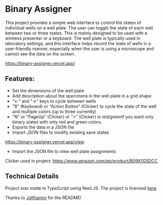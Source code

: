 # Binary Assigner

This project provides a simple web interface to control the states of individual wells on a well plate. The user can toggle the state of each well between two or three states. This is mainly designed to be used with a wireless presenter or a keyboard. The well plate is typically used in laboratory settings, and this interface helps record the state of wells in a user-friendly manner, especially when the user is using a microscope and cannot see the data on the screen.  

https://binary-assigner.vercel.app/

## Features: 
- Set the dimensions of the well plate
- Add description about the specimens in the well plate in a grid shape
- "<-" and "->" keys to cycle between wells
- "B" (Keyboard) or "Action Button" (Clicker) to cycle the state of the well and multiple colors (up to three currently)
- "N" or "PageUp" (Clicker) or "<" (Clicker)  is red/greenif you want only binary states with only red and green colors.
- Exports the data in a JSON file
- Import JSON files to modify existing save states

https://binary-assigner.vercel.app/view
- Import the JSON file to view well plate assignments

Clicker used in project: https://www.amazon.com/gp/product/B09X1G5DCC

## Technical Details

Project was made in TypeScript using Next.JS. The project is licensed [here](./LICENSE.txt)

Thanks to [JoKhannn](https://github.com/JoKhannn) for the README!

